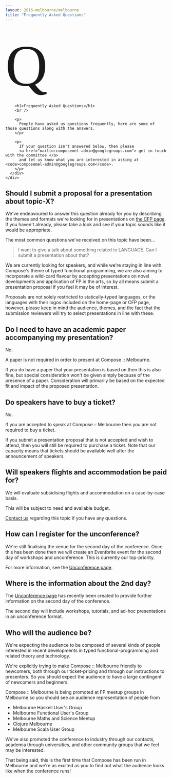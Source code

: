 ```yaml
---
layout: 2016-melbourne/melbourne
title: "Frequently Asked Questions"
---
```


<div class="sep talk melbourne" data-stellar-background-ratio="0.5" style="background-position: 50% -91.5px;"></div>

<br />
<div class="container">
  <div class="row">
    <div class="col-lg-4 col-md-4 col-sm-4 name">
      <div class="row">
        <div class="col-lg-12 col-md-3 col-sm-3 col-xs-3 logo">
          <span style="font-size: 1300%; font-family: cursive;">Q</span>
        </div>
      </div>
    </div>
    <div class="col-lg-8 col-md-8 col-sm-8 name-desc">
      <div class="col-lg-10 col-md-10 col-sm-10">

        <h1>Frequently Asked Questions</h1>
        <br />

        <p>
          People have asked us questions frequently, here are some of those questions along with the answers.
        </p>

        <p>
          If your question isn't answered below, then please 
          <a href="mailto:composemel-admin@googlegroups.com"> get in touch with the committee </a>
          and let us know what you are interested in asking at <code>composemel-admin@googlegroups.com</code>.
        </p>
      </div>
    </div>
  </div>
</div>

<div class="container cfpsection" id="submission">
  <div class="row">
    <div class="col-lg-4 col-md-4 col-sm-4 name">
      <h2> Should I submit a proposal for a presentation about topic-X? </h2>
    </div>
    <div class="col-lg-8 col-md-8 col-sm-8 name-desc">
      <div class="col-lg-10 col-md-10 col-sm-10">
        <p>
          We've endeavoured to answer this question already for you by describing the themes and
          formats we're looking for in presentations on <a href="/2016-melbourne/cfp">the CFP page</a>.
          If you haven't already, please take a look and see if your topic sounds like it would be appropriate.
        </p>
        <p>
          The most common questions we've received on this topic have been...
        </p>
        <blockquote>
          I want to give a talk about something related to LANGUAGE.
          Can I submit a presentation about that?
        </blockquote>
        <p>
          We are currently looking for speakers, and while we're staying in
          line with Compose's theme of typed functional programming, we are
          also aiming to incorporate a wild-card flavour by accepting
          presentations on novel developments and application of FP in the
          arts, so by all means submit a presentation proposal if you feel it
          may be of interest.
        </p>
        <p>
          Proposals are not solely restricted to statically-typed languages, or the languages
          with their logos included on the home-page or CFP page, however,
          please keep in mind the audience, themes, and the fact that the submission
          reviewers will try to select presentations in line with these.
        </p>
      </div>
    </div>
  </div>
</div>

<div class="container cfpsection" id="faq-paper">
  <div class="row">
    <div class="col-lg-4 col-md-4 col-sm-4 name">
      <h2> Do I need to have an academic paper accompanying my presentation? </h2>
    </div>
    <div class="col-lg-8 col-md-8 col-sm-8 name-desc">
      <div class="col-lg-10 col-md-10 col-sm-10">
        <p> No. </p>
        <p> A paper is not required in order to present at Compose :: Melbourne. </p>
        <p>
          If you do have a paper that your presentation is based on
          then this is also fine, but special consideration won't be given simply
          because of the presence of a paper. Consideration will primarily be based
          on the expected fit and impact of the proposed presentation.
        </p>
      </div>
    </div>
  </div>
</div>

<div class="container cfpsection" id="faq-speaker-ticket">
  <div class="row">
    <div class="col-lg-4 col-md-4 col-sm-4 name">
      <h2> Do speakers have to buy a ticket? </h2>
    </div>
    <div class="col-lg-8 col-md-8 col-sm-8 name-desc">
      <div class="col-lg-10 col-md-10 col-sm-10">
        <p> No. </p>
        <p> If you are accepted to speak at Compose :: Melbourne then you are
            not required to buy a ticket. </p>
        <p>
          If you submit a presentation proposal that is not accepted and wish to attend,
          then you will still be required to purchase a ticket. Note that our capacity
          means that tickets should be available well after the announcement of speakers.
        </p>
      </div>
    </div>
  </div>
</div>

<div class="container cfpsection" id="faq-speaker-flights">
  <div class="row">
    <div class="col-lg-4 col-md-4 col-sm-4 name">
      <h2> Will speakers flights and accommodation be paid for? </h2>
    </div>
    <div class="col-lg-8 col-md-8 col-sm-8 name-desc">
      <div class="col-lg-10 col-md-10 col-sm-10">
        <p> We will evaluate subsidising flights and accommodation on a case-by-case basis. </p>
        <p> This will be subject to need and available budget. </p>
        <p> <a href="mailto:composemel-admin@googlegroups.com"> Contact us</a>
          regarding this topic if you have any questions. </p>
      </div>
    </div>
  </div>
</div>

<div class="container cfpsection" id="faq-register-unconference">
  <div class="row">
    <div class="col-lg-4 col-md-4 col-sm-4 name">
      <h2> How can I register for the unconference? </h2>
    </div>
    <div class="col-lg-8 col-md-8 col-sm-8 name-desc">
      <div class="col-lg-10 col-md-10 col-sm-10">
        <p>
          We're still finalising the venue for the second day of the conference.
          Once this has been done then we will create an Eventbrite event for
          the second day of workshops and unconference.
          This is currently our top-priority.
        </p>
        <p>
          For more information, see the <a href="/2016-melbourne/unconference">Unconference page</a>.
        </p>
      </div>
    </div>
  </div>
</div>

<div class="container cfpsection" id="faq-day-2">
  <div class="row">
    <div class="col-lg-4 col-md-4 col-sm-4 name">
      <h2> Where is the information about the 2nd day? </h2>
    </div>
    <div class="col-lg-8 col-md-8 col-sm-8 name-desc">
      <div class="col-lg-10 col-md-10 col-sm-10">
        <p>
          The <a href="/2016-melbourne/unconference">Unconference page</a>
          has recently been created to provide further information on the
          second day of the conference.
        </p>
        <p>
          The second day will include workshops, tutorials, and ad-hoc
          presentations in an unconference format.
        </p>
      </div>
    </div>
  </div>
</div>

<div class="container cfpsection" id="faq-audience">
  <div class="row">
    <div class="col-lg-4 col-md-4 col-sm-4 name">
      <h2> Who will the audience be? </h2>
    </div>
    <div class="col-lg-8 col-md-8 col-sm-8 name-desc">
      <div class="col-lg-10 col-md-10 col-sm-10">
        <p>
          We're expecting the audience to be composed of several kinds of people interested
          in recent developments in typed functional-programming and related
          theory and technology.
        </p>
        <p>
          We're explicitly trying to make Compose :: Melbourne friendly to newcomers, both
          through our ticket-pricing and through our instructions to presenters. So you
          should expect the audience to have a large contingent of newcomers and beginners.
        </p>
        <p>
          Compose :: Melbourne is being promoted at FP meetup groups in Melbourne so
          you should see an audience representation of people from
        </p>
        <ul>
          <li>Melbourne Haskell User's Group</li>
          <li>Melbourne Functional User's Group</li>
          <li>Melbourne Maths and Science Meetup</li>
          <li>Clojure Melbourne</li>
          <li>Melbourne Scala User Group</li>
        </ul>
        <p>
          We've also promoted the conference to industry through our contacts, 
          academia through universities, and other community groups that we
          feel may be interested.
        </p>
        <p>
          That being said, this is the first time that Compose has been run in
          Melbourne and we're as excited as you to find out what the audience
          looks like when the conference runs!
        </p>
      </div>
    </div>
  </div>
</div>
